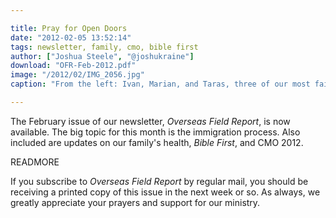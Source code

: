 ```yaml
---

title: Pray for Open Doors
date: "2012-02-05 13:52:14"
tags: newsletter, family, cmo, bible first
author: ["Joshua Steele", "@joshukraine"]
download: "OFR-Feb-2012.pdf"
image: "/2012/02/IMG_2056.jpg"
caption: "From the left: Ivan, Marian, and Taras, three of our most faithful attendees at English Club."

---
```


The February issue of our newsletter, *Overseas Field Report*, is now available. The big topic for this month is the immigration process. Also included are updates on our family's health, *Bible First*, and CMO 2012.

READMORE

If you subscribe to *Overseas Field Report* by regular mail, you should be receiving a printed copy of this issue in the next week or so. As always, we greatly appreciate your prayers and support for our ministry.

